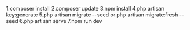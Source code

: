 1.composer install
2.composer update
3.npm install
4.php artisan key:generate
5.php artisan migrate --seed or php artisan migrate:fresh --seed
6.php artisan serve
7.npm run dev

